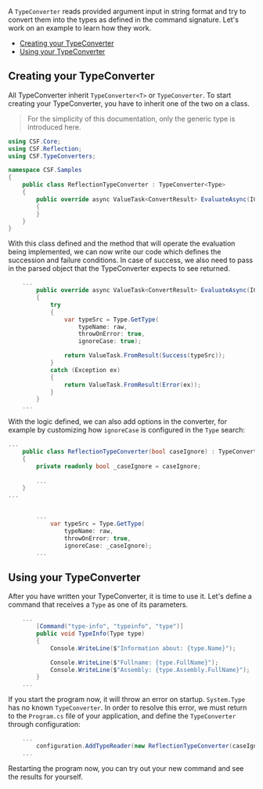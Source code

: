 A `TypeConverter` reads provided argument input in string format and try to convert them into the types as defined in the command signature.
Let's work on an example to learn how they work.

- [Creating your TypeConverter](#creating-your-typeconverter)
- [Using your TypeConverter](#using-your-typeconverter)

## Creating your TypeConverter

All TypeConverter inherit `TypeConverter<T>` or `TypeConverter`. To start creating your TypeConverter, you have to inherit one of the two on a class.

> For the simplicity of this documentation, only the generic type is introduced here.

```cs
using CSF.Core;
using CSF.Reflection;
using CSF.TypeConverters;

namespace CSF.Samples
{
    public class ReflectionTypeConverter : TypeConverter<Type>
    {
        public override async ValueTask<ConvertResult> EvaluateAsync(ICommandContext context, IServiceProvider services, IArgument argument, string raw, CancellationToken cancellationToken)
        {
        }
    }
}
```

With this class defined and the method that will operate the evaluation being implemented, we can now write our code which defines the succession and failure conditions. In case of success, we also need to pass in the parsed object that the TypeConverter expects to see returned.

```cs
    ...
        public override async ValueTask<ConvertResult> EvaluateAsync(ICommandContext context, IServiceProvider services, IArgument argument, string raw, CancellationToken cancellationToken)
        {
            try
            {
                var typeSrc = Type.GetType(
                    typeName: raw, 
                    throwOnError: true, 
                    ignoreCase: true);

                return ValueTask.FromResult(Success(typeSrc));
            }
            catch (Exception ex)
            {
                return ValueTask.FromResult(Error(ex));
            }
        }
    ...
```

With the logic defined, we can also add options in the converter, for example by customizing how `ignoreCase` is configured in the `Type` search:

```cs
...
    public class ReflectionTypeConverter(bool caseIgnore) : TypeConverter<Type>
    {
        private readonly bool _caseIgnore = caseIgnore;
        
        ...
    }
...
```

```cs

        ...
            var typeSrc = Type.GetType(
                typeName: raw, 
                throwOnError: true, 
                ignoreCase: _caseIgnore);
        ...
```

## Using your TypeConverter

After you have written your TypeConverter, it is time to use it. Let's define a command that receives a `Type` as one of its parameters.

```cs
    ...
        [Command("type-info", "typeinfo", "type")]
        public void TypeInfo(Type type)
        {
            Console.WriteLine($"Information about: {type.Name}");

            Console.WriteLine($"Fullname: {type.FullName}");
            Console.WriteLine($"Assembly: {type.Assembly.FullName}");
        }
    ...
```

If you start the program now, it will throw an error on startup. `System.Type` has no known `TypeConverter`. In order to resolve this error, we must return to the `Program.cs` file of your application, and define the `TypeConverter` through configuration:

```cs
    ...
        configuration.AddTypeReader(new ReflectionTypeConverter(caseIgnore: true));
    ...
```

Restarting the program now, you can try out your new command and see the results for yourself.